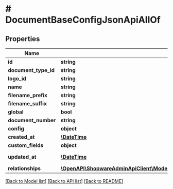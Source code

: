 # # DocumentBaseConfigJsonApiAllOf

## Properties

Name | Type | Description | Notes
------------ | ------------- | ------------- | -------------
**id** | **string** |  | [optional]
**document_type_id** | **string** |  |
**logo_id** | **string** |  | [optional]
**name** | **string** |  |
**filename_prefix** | **string** |  | [optional]
**filename_suffix** | **string** |  | [optional]
**global** | **bool** |  |
**document_number** | **string** |  | [optional]
**config** | **object** |  | [optional]
**created_at** | [**\DateTime**](\DateTime.md) |  | [readonly]
**custom_fields** | **object** |  | [optional]
**updated_at** | [**\DateTime**](\DateTime.md) |  | [optional] [readonly]
**relationships** | [**\OpenAPI\ShopwareAdminApiClient\Model\DocumentBaseConfigJsonApiAllOfRelationships**](DocumentBaseConfigJsonApiAllOfRelationships.md) |  | [optional]

[[Back to Model list]](../../README.md#models) [[Back to API list]](../../README.md#endpoints) [[Back to README]](../../README.md)
